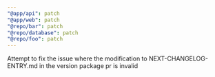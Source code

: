 ```yaml
---
"@app/api": patch
"@app/web": patch
"@repo/bar": patch
"@repo/database": patch
"@repo/foo": patch
---
```


Attempt to fix the issue where the modification to NEXT-CHANGELOG-ENTRY.md in the version package pr is invalid
